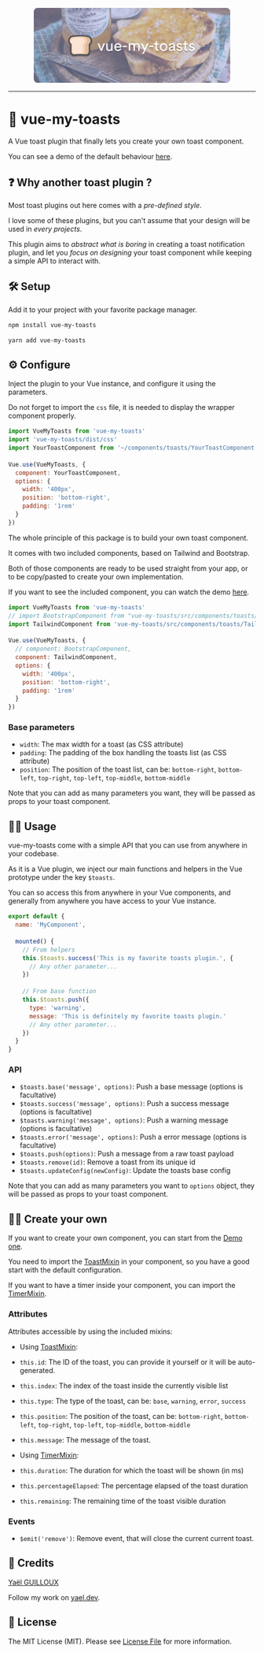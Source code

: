 <p align="center">
    <img src="./resources/vue-my-toasts.png" width="400">
</p>

---

# 🍞 vue-my-toasts

A Vue toast plugin that finally lets you create your own toast component.

You can see a demo of the default behaviour [here](https://vue-my-toasts.netlify.app).

## ❓ Why another toast plugin ?

Most toast plugins out here comes with a _pre-defined style_.

I love some of these plugins, but you can't assume that your design will be used in _every projects_.

This plugin aims to _abstract what is boring_ in creating a toast notification plugin, and let you _focus on designing_ your toast component while keeping a simple API to interact with.

## 🛠 Setup

Add it to your project with your favorite package manager.

```bash
npm install vue-my-toasts
```

```bash
yarn add vue-my-toasts
```

## ⚙ Configure

Inject the plugin to your Vue instance, and configure it using the parameters.

Do not forget to import the `css` file, it is needed to display the wrapper component properly.

```javascript
import VueMyToasts from 'vue-my-toasts'
import 'vue-my-toasts/dist/css'
import YourToastComponent from '~/components/toasts/YourToastComponent'

Vue.use(VueMyToasts, {
  component: YourToastComponent,
  options: {
    width: '400px',
    position: 'bottom-right',
    padding: '1rem'
  }
})
```

The whole principle of this package is to build your own toast component.

It comes with two included components, based on Tailwind and Bootstrap.

Both of those components are ready to be used straight from your app, or to be copy/pasted to create your own implementation.

If you want to see the included component, you can watch the demo [here](https://vue-my-toasts.netlify.app).

```javascript
import VueMyToasts from 'vue-my-toasts'
// import BootstrapComponent from "vue-my-toasts/src/components/toasts/BootstrapComponent";
import TailwindComponent from 'vue-my-toasts/src/components/toasts/TailwindComponent'

Vue.use(VueMyToasts, {
  // component: BootstrapComponent,
  component: TailwindComponent,
  options: {
    width: '400px',
    position: 'bottom-right',
    padding: '1rem'
  }
})
```

### Base parameters

- `width`: The max width for a toast (as CSS attribute)
- `padding`: The padding of the box handling the toasts list (as CSS attribute)
- `position`: The position of the toast list, can be: `bottom-right`, `bottom-left`, `top-right`, `top-left`, `top-middle`, `bottom-middle`

Note that you can add as many parameters you want, they will be passed as props to your toast component.

## 👨‍💻 Usage

vue-my-toasts come with a simple API that you can use from anywhere in your codebase.

As it is a Vue plugin, we inject our main functions and helpers in the Vue prototype under the key `$toasts`.

You can so access this from anywhere in your Vue components, and generally from anywhere you have access to your Vue instance.

```javascript
export default {
  name: 'MyComponent',

  mounted() {
    // From helpers
    this.$toasts.success('This is my favorite toasts plugin.', {
      // Any other parameter...
    })

    // From base function
    this.$toasts.push({
      type: 'warning',
      message: 'This is definitely my favorite toasts plugin.'
      // Any other parameter...
    })
  }
}
```

### API

- `$toasts.base('message', options)`: Push a base message (options is facultative)
- `$toasts.success('message', options)`: Push a success message (options is facultative)
- `$toasts.warning('message', options)`: Push a warning message (options is facultative)
- `$toasts.error('message', options)`: Push a error message (options is facultative)
- `$toasts.push(options)`: Push a message from a raw toast payload
- `$toasts.remove(id)`: Remove a toast from its unique id
- `$toasts.updateConfig(newConfig)`: Update the toasts base config

Note that you can add as many parameters you want to `options` object, they will be passed as props to your toast component.

## 👨‍🎨 Create your own

If you want to create your own component, you can start from the [Demo one](src/components/toasts/TailwindComponent.vue).

You need to import the [ToastMixin](src/mixins/ToastMixin.js) in your component, so you have a good start with the default configuration.

If you want to have a timer inside your component, you can import the [TimerMixin](src/mixins/TimerMixin.js).

### Attributes

Attributes accessible by using the included mixins:

- Using [ToastMixin](src/mixins/ToastMixin.js):
- `this.id`: The ID of the toast, you can provide it yourself or it will be auto-generated.
- `this.index`: The index of the toast inside the currently visible list
- `this.type`: The type of the toast, can be: `base`, `warning`, `error`, `success`
- `this.position`: The position of the toast, can be: `bottom-right`, `bottom-left`, `top-right`, `top-left`, `top-middle`, `bottom-middle`
- `this.message`: The message of the toast.

- Using [TimerMixin](src/mixins/TimerMixin.js):
- `this.duration`: The duration for which the toast will be shown (in ms)
- `this.percentageElapsed`: The percentage elapsed of the toast duration
- `this.remaining`: The remaining time of the toast visible duration

### Events

- `$emit('remove')`: Remove event, that will close the current current toast.

## 👋 Credits

[Yaël GUILLOUX](mailto:yael.guilloux@gmail.com)

Follow my work on [yael.dev](https://yael.dev).

## 🔏 License

The MIT License (MIT). Please see [License File](LICENSE) for more information.
